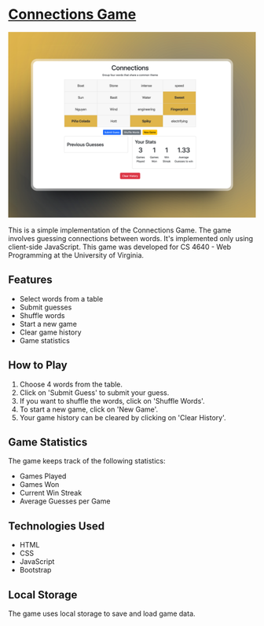 # [Connections Game](https://cs4640.cs.virginia.edu/azk7ad/hw6/)

<p align="center">
  <img src="img.png" alt="Lights Out Game" width="600">
</p>
This is a simple implementation of the Connections Game. The game involves guessing connections between words. It's implemented only using client-side JavaScript. This game was developed for CS 4640 - Web Programming at the University of Virginia.

## Features

- Select words from a table
- Submit guesses
- Shuffle words
- Start a new game
- Clear game history
- Game statistics

## How to Play

1. Choose 4 words from the table.
2. Click on 'Submit Guess' to submit your guess.
3. If you want to shuffle the words, click on 'Shuffle Words'.
4. To start a new game, click on 'New Game'.
5. Your game history can be cleared by clicking on 'Clear History'.

## Game Statistics

The game keeps track of the following statistics:

- Games Played
- Games Won
- Current Win Streak
- Average Guesses per Game

## Technologies Used

- HTML
- CSS
- JavaScript
- Bootstrap

## Local Storage

The game uses local storage to save and load game data.
